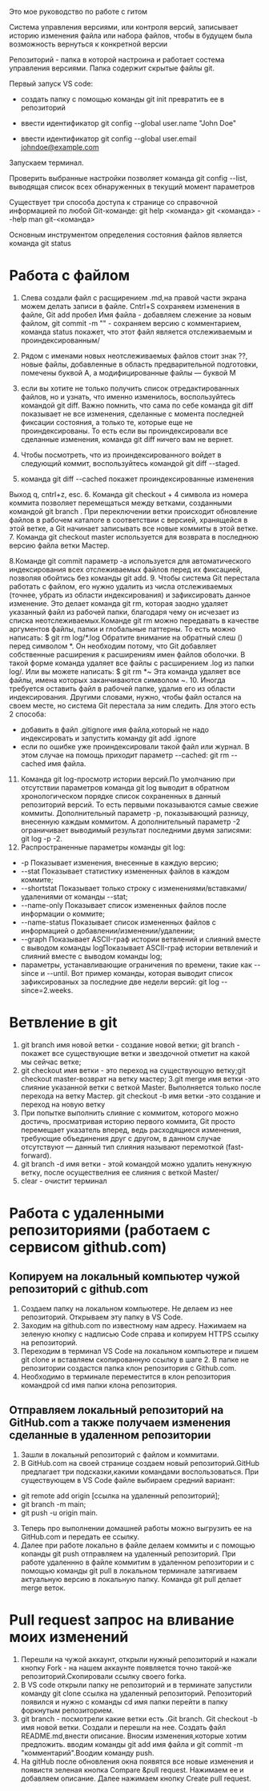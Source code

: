 Это мое руководство по работе с гитом

Система
управления версиями, или контроля версий, записывает историю изменения файла
или набора файлов, чтобы в будущем была возможность вернуться к конкретной
версии

Репозиторий - папка в которой настроина и работает состема управления версиями. Папка содержит скрытые файлы git.

Первый запуск VS code: 
* создать папку с помощью команды git init превратить ее в репозиторий
*  ввести идентификатор git config --global user.name "John Doe"

* ввести идентификатор git config --global user.email johndoe@example.com

Запускаем терминал.

Проверить выбранные настройки позволяет команда git config --list, выводящая
список всех обнаруженных в текущий момент параметров

Существует три способа доступа к странице со справочной информацией по любой
Git-команде:
git help <команда>
git <команда> --help
man git-<команда>

Основным инструментом определения состояния файлов является команда
git status

# Работа с файлом

1. Слева создали файл с расщирением .md,на правой части экрана можем делать записи в файле. Cntrl+S  сохраняем изменения в файле, Git add пробел Имя файла - добавляем слежение за новым файлом, git commit -m "" - сохраняем версию с комментарием, команда status покажет, что этот файл является отслеживаемым и проиндексированным/
2. Рядом с именами новых неотслеживаемых файлов стоит знак ??, новые файлы,
добавленные в область предварительной подготовки, помечены буквой A, а модифицированные файлы — буквой M
3. если вы хотите не только получить список отредактированных
файлов, но и узнать, что именно изменилось, воспользуйтесь командой git diff. Важно помнить, что сама по себе команда git diff показывает не все изменения,
сделанные с момента последней фиксации состояния, а только те, которые еще не
проиндексированы. То есть если вы проиндексировали все сделанные изменения,
команда git diff ничего вам не вернет.

4. Чтобы посмотреть, что из проиндексированного войдет в следующий коммит, воспользуйтесь командой git diff --staged.

5. команда git diff --cached покажет проиндексированные изменения

Выход q, cntrl+z, esc.
6. Команда git checkout + 4 символа из номера коммита позволяет перемещаться между ветками, созданными командой git branch . При переключении ветки происходит обновление файлов в рабочем каталоге в соответствии с версией, хранящейся в этой ветке, а Git начинает записывать все новые коммиты в этой ветке.
7. Команда git checkout master используется для возврата в последнюю версию файла ветки Мастер.

8.Команде git commit параметр -a используется для автоматического индексирования
всех отслеживаемых файлов перед их фиксацией, позволяя обойтись без команды git add.
9. Чтобы система Git перестала работать с файлом, его нужно удалить из числа отслеживаемых (точнее, убрать из области индексирования) и зафиксировать данное
изменение. Это делает команда git rm, которая заодно удаляет указанный файл из
рабочей папки, благодаря чему он исчезает из списка неотслеживаемых.Команде git rm можно передавать в качестве аргументов файлы, папки и глобальные
паттерны. То есть можно написать:
$ git rm log/\*.log
Обратите внимание на обратный слеш (\) перед символом *. Он необходим потому, что Git добавляет собственные расширения к расширениям имен файлов
оболочки. В такой форме команда удаляет все файлы с расширением .log из
папки log/.
Или вы можете написать:
$ git rm \*~
Эта команда удаляет все файлы, имена которых заканчиваются символом ~.
10. Иногда требуется оставить файл в рабочей папке, удалив его из области индексирования. Другими словами, нужно, чтобы файл остался на своем месте, но система
Git перестала за ним следить. Для этого есть 2 способа: 
* добавить в файл .gitignore имя файла,который не надо индексировать и запустить команду git add .ignore
* если по ошибке уже  проиндексировали такой файл или
журнал. В этом случае на помощь приходит параметр --cached:
git rm --cached имя файла.
11. Команда git log-просмотр истории версий.По умолчанию при отсутствии параметров команда git log выводит в обратном
хронологическом порядке список сохраненных в данный репозиторий версий. То есть первыми показываются самые свежие коммиты. Дополнительный параметр -p, показывающий разницу, внесенную каждым коммитом. А дополнительный параметр -2 ограничивает выводимый
результат последними двумя записями: git log -p -2.
12. Распространенные параметры команды git log:
* -p Показывает изменения, внесенные в каждую версию;
* --stat Показывает статистику измененных файлов в каждом
коммите;
* --shortstat Показывает только строку с изменениями/вставками/ удалениями от команды --stat;
* --name-only Показывает список измененных файлов после информации о коммите;
* --name-status Показывает список измененных файлов с информацией о добавлении/изменении/удалении;
* --graph Показывает ASCII-граф истории ветвлений и слияний вместе с выводом команды logПоказывает ASCII-граф истории ветвлений и слияний вместе с выводом команды log;
* параметры, устанавливающие ограничения по времени, такие как --since и --until. Вот пример команды, которая выводит список  зафиксированых за последние две недели версий:
git log --since=2.weeks.

# Ветвление в git
1. git branch имя новой ветки - создание новой ветки; git branch - покажет все существующие ветки и звездочной отметит на какой мы сейчас ветке;
2. git checkout имя ветки - это переход на существующую ветку;git checkout master-возврат на ветку мастер;
3.git merge имя ветки -это слияние указанной ветки с веткой Master. Выполняется только после перехода на ветку Мастер.
git checkout -b имя ветки -это создание и переход на новую ветку
4. При попытке выполнить слияние с коммитом, которого можно достичь, просматривая историю первого коммита, Git просто перемещает указатель вперед, ведь расходящиеся изменения, требующие объединения друг с другом, в данном
случае отсутствуют — данный тип слияния называют перемоткой (fast-forward).
5.  git branch -d имя ветки - этой командой можно удалить ненужную ветку, после осуществелния ее слияния с веткой Master/
6. clear - очистит терминал

# Работа с удаленными репозиториями (работаем с сервисом github.com)

## Копируем на локальный компьютер  чужой репозиторий с github.com
1. Создаем папку на локальном компьютере. Не делаем из нее репозиторий. Открываем эту папку в VS Code.
2. Заходим на github.com по известному нам адресу. Нажимаем на зеленую кнопку с надписью Code  справа и копируем HTTPS ссылку на репозиторий.
3. Переходим в терминал VS Code на локальном компьютере и пишем git clone и вставляем скопированную ссылку в шаге 2. В папке не репозитории создастся папка клон репозитория с Github.com.
4. Необходимо в терминале переместится в клон репозитория командрой cd имя  папки клона репозитория.
## Отправляем локальный репозиторий на GitHub.com а также получаем изменения сделанные в удаленном репозитории
1. Зашли в локальный репозиторий с файлом и коммитами.
2. В GitHub.com на своей странице создаем новый репозиторий.GitHub предлагает три подсказки,какими командами воспользоваться. При существующем в VS Code файле выбираем средний вариант: 
* git remote add origin [ссылка на удаленный репозиторий];
 * git branch -m main; 
 * git push -u origin main.
 3. Теперь про выполнении домашней работы можно выгрузить ее на GitHub.com и передать ее ссылку.
 4. Далее при работе локально в файле делаем коммиты и с помощью копанды git push отправляем на удаленный репозиторий. При работе удаленнно в файле коммитим в удаленном репозитории и с помощью команды git pull в локальном терминале затягиваем актуальную версию в локальную папку. Команда git pull делает merge веток.

# Pull request запрос на вливание моих изменений
1. Перешли на чужой аккаунт, открыли нужный репозиторий и нажали кнопку Fork - на нашем аккаунте появляется точно такой-же репозиторий.Скопировали ссылку своего  forkа.
2. В VS code открыли папку не репозиторий и в терминате запустили команду git clone ссылка на удаленный репозиторий. Репозиторий появился и нужно с  команды cd имя папки перейти в папку  форкнутым репозиторием. 
3. git branch - посмотрели какие ветки есть .Git branch. Git checkout -b имя новой ветки. Создали и перешли на нее. Создать файл README.md,внести описание. Вносим изменения,которые хотим предложить. вводим команды git add имя файла и git commit -m "комментарий".Воодим команду push.
4.  На gitHub после обновления окна появятся все новые изменения и появистя зеленая кнопка Compare &pull request. Нажимаем ее и добавляем описание. Далее нажимаем кнопку Create pull request.
